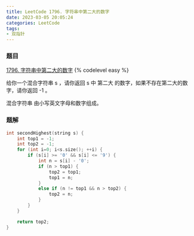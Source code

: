 ```yaml
---
title: LeetCode 1796. 字符串中第二大的数字
date: 2023-03-05 20:05:24
categories: LeetCode
tags:
- 双指针
---
```


### 题目
[1796. 字符串中第二大的数字](https://leetcode.cn/problems/second-largest-digit-in-a-string/description/)
{% codelevel easy %}

给你一个混合字符串 s ，请你返回 s 中 第二大 的数字，如果不存在第二大的数字，请你返回 -1 。

混合字符串 由小写英文字母和数字组成。
<!-- more -->

### 题解
``` cpp
int secondHighest(string s) {
    int top1 = -1;
    int top2 = -1;
    for (int i=0; i<s.size(); ++i) {
        if (s[i] >= '0' && s[i] <= '9') {
            int n = s[i] - '0';
            if (n > top1) {
                top2 = top1;
                top1 = n;
            }
            else if (n != top1 && n > top2) {
                top2 = n;
            }
        }
    }

    return top2;
}
```
